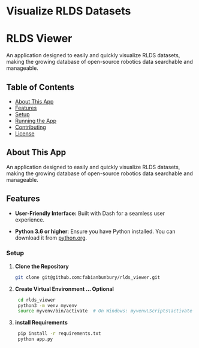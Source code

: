 # Visualize RLDS Datasets

# RLDS Viewer

An application designed to easily and quickly visualize RLDS datasets, making the growing database of open-source robotics data searchable and manageable.

## Table of Contents

- [About This App](#about-this-app)
- [Features](#features)
- [Setup](#setup)
- [Running the App](#running-the-app)
- [Contributing](#contributing)
- [License](#license)

## About This App

An application designed to easily and quickly visualize RLDS datasets, making the growing database of open-source robotics data searchable and manageable.

## Features

- **User-Friendly Interface:** Built with Dash for a seamless user experience.

- **Python 3.6 or higher**: Ensure you have Python installed. You can download it from [python.org](https://www.python.org/downloads/).

### Setup

1. **Clone the Repository**
     ```bash
     git clone git@github.com:fabianbunbury/rlds_viewer.git
     ```
3. **Create Virtual Environment ... Optional**
    ```bash
     cd rlds_viewer
     python3 -m venv myvenv
     source myvenv/bin/activate  # On Windows: myvenv\Scripts\activate
     ```
3. **install Requirements**
    ```bash
     pip install -r requirements.txt
     python app.py
     ```

